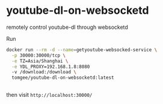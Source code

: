 # youtube-dl-on-websocketd
remotely control youtube-dl through websocketd

Run
```bash
docker run --rm -d --name=getyoutube-websocked-service \
  -p 30000:30000/tcp \
  -e TZ=Asia/Shanghai \
  -e YDL_PROXY=192.168.1.8:8080
  -v /download:/download \
  tomgee/youtube-dl-on-websocketd:latest
  
```

then visit `http://localhost:30000/`

